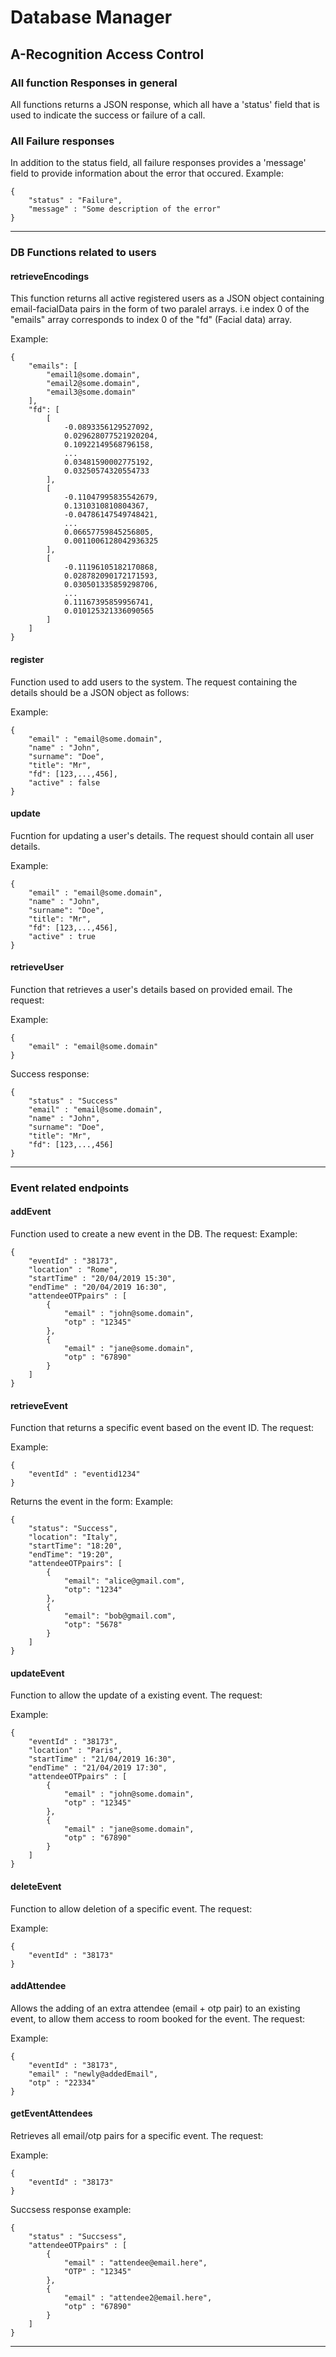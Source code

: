 # Database Manager
## A-Recognition Access Control

### All function Responses in general
All functions returns a JSON response, which all have a 'status' field that is used to indicate the success or failure of a call. 

### All Failure responses
In addition to the status field, all failure responses provides a 'message' field to provide information about the error that occured. 
Example:
```
{
    "status" : "Failure",
    "message" : "Some description of the error"
}
```
---
### DB Functions related to users

#### retrieveEncodings
This function returns all active registered users as a JSON object containing email-facialData pairs in the form of two paralel arrays.
i.e index 0 of the "emails" array corresponds to index 0 of the "fd" (Facial data) array.

Example:
```
{
    "emails": [
        "email1@some.domain",
        "email2@some.domain",
        "email3@some.domain"
    ],
    "fd": [
        [
            -0.0893356129527092,
            0.029628077521920204,
            0.10922149568796158,
            ...
            0.03481590002775192,
            0.03250574320554733
        ],
        [
            -0.11047995835542679,
            0.1310310810804367,
            -0.04786147549748421,
            ...
            0.06657759845256805,
            0.0011006128042936325
        ],
        [
            -0.11196105182170868,
            0.028782090172171593,
            0.030501335859298706,
            ...
            0.11167395859956741,
            0.010125321336090565
        ]
    ]
}
```

#### register
Function used to add users to the system. The request containing the details 
should be a JSON object as follows:

Example:
```
{ 
    "email" : "email@some.domain",
    "name" : "John",
    "surname": "Doe",
    "title": "Mr",
    "fd": [123,...,456],
    "active" : false
}
```

#### update
Fucntion for updating a user's details. The request should contain all user details.

Example:
```
{ 
    "email" : "email@some.domain",
    "name" : "John",
    "surname": "Doe",
    "title": "Mr",
    "fd": [123,...,456],
    "active" : true
}
```

#### retrieveUser
Function that retrieves a user's details based on provided email. The request:

Example:
```
{
    "email" : "email@some.domain"
}
```

Success response:
```
{
    "status" : "Success"
    "email" : "email@some.domain",
    "name" : "John",
    "surname": "Doe",
    "title": "Mr",
    "fd": [123,...,456]
}
```
---
### Event related endpoints

#### addEvent
Function used to create a new event in the DB. The request:
Example:
```
{
    "eventId" : "38173",
    "location" : "Rome",
    "startTime" : "20/04/2019 15:30",
    "endTime" : "20/04/2019 16:30",
    "attendeeOTPpairs" : [
        {
            "email" : "john@some.domain",
            "otp" : "12345"
        },
        {
            "email" : "jane@some.domain",
            "otp" : "67890"
        }
    ]
}
```

#### retrieveEvent
Function that returns a specific event based on the event ID. The request:

Example:
```
{
    "eventId" : "eventid1234"
}
```

Returns the event in the form:
Example:
```
{
    "status": "Success",
    "location": "Italy",
    "startTime": "18:20",
    "endTime": "19:20",
    "attendeeOTPpairs": [
        {
            "email": "alice@gmail.com",
            "otp": "1234"
        },
        {
            "email": "bob@gmail.com",
            "otp": "5678"
        }
    ]
}
```

#### updateEvent
Function to allow the update of a existing event. The request:

Example:
```
{
    "eventId" : "38173",
    "location" : "Paris",
    "startTime" : "21/04/2019 16:30",
    "endTime" : "21/04/2019 17:30",
    "attendeeOTPpairs" : [
        {
            "email" : "john@some.domain",
            "otp" : "12345"
        },
        {
            "email" : "jane@some.domain",
            "otp" : "67890"
        }
    ]
}
```

#### deleteEvent
Function to allow deletion of a specific event. The request:

Example:
```
{
    "eventId" : "38173"
}
```

#### addAttendee
Allows the adding of an extra attendee (email + otp pair) to an existing event, to allow them access to room booked for the event. The request:

Example:
```
{
    "eventId" : "38173",
    "email" : "newly@addedEmail",
    "otp" : "22334"
}
```

#### getEventAttendees
Retrieves all email/otp pairs for a specific event. The request:

Example:
```
{
    "eventId" : "38173"
}
```

Succsess response example:
```
{
    "status" : "Succsess",
    "attendeeOTPpairs" : [
        {
            "email" : "attendee@email.here",
            "OTP" : "12345"
        },
        {
            "email" : "attendee2@email.here",
            "otp" : "67890"
        }
    ]
}
```
---
